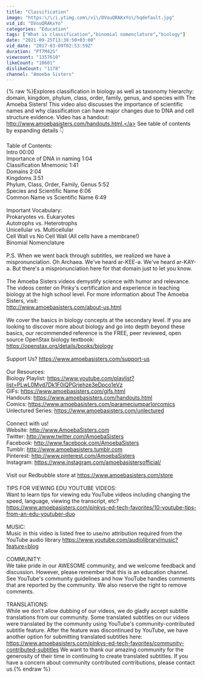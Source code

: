 ```yaml
---
title: "Classification"
image: "https:\/\/i.ytimg.com\/vi\/DVouQRAKxYo\/hqdefault.jpg"
vid_id: "DVouQRAKxYo"
categories: "Education"
tags: ["What is classification","binomial nomenclature","biology"]
date: "2021-09-25T13:38:50+03:00"
vid_date: "2017-03-09T02:53:59Z"
duration: "PT7M42S"
viewcount: "1357610"
likeCount: "10601"
dislikeCount: "1178"
channel: "Amoeba Sisters"
---
```

{% raw %}Explores classification in biology as well as taxonomy hierarchy: domain, kingdom, phylum, class, order, family, genus, and species with The Amoeba Sisters!  This video also discusses the  importance of scientific names and why classification can have major changes due to DNA and cell structure evidence. Video has a handout: <a rel="nofollow" target="blank" href="http://www.amoebasisters.com/handouts.html.">http://www.amoebasisters.com/handouts.html.</a> See table of contents by expanding details 👇<br /><br />Table of Contents:<br />Intro 00:00<br />Importance of DNA in naming 1:04<br />Classification Mnemonic 1:41<br />Domains 2:04<br />Kingdoms 3:51<br />Phylum, Class, Order, Family, Genus 5:52<br />Species and Scientific Name 6:06<br />Common Name vs Scientific Name 6:49<br /><br />Important Vocabulary:<br />Prokaryotes vs. Eukaryotes <br />Autotrophs vs. Heterotrophs <br />Unicellular vs. Multicellular <br />Cell Wall vs No Cell Wall (All cells have a membrane!)<br />Binomial Nomenclature <br /><br />P.S. When we went back through subtitles, we realized we have a mispronunciation. Oh Archaea. We've heard ar-KEE-ə. We've heard ar-KAY-ə. But there's a mispronunciation here for that domain just to let you know. <br /><br />The Amoeba Sisters videos demystify science with humor and relevance. The videos center on Pinky's certification and experience in teaching biology at the high school level. For more information about The Amoeba Sisters, visit: <br /><a rel="nofollow" target="blank" href="http://www.amoebasisters.com/about-us.html">http://www.amoebasisters.com/about-us.html</a><br /><br />We cover the basics in biology concepts at the secondary level. If you are looking to discover more about biology and go into depth beyond these basics, our recommended reference is the FREE, peer reviewed, open source OpenStax biology textbook: <a rel="nofollow" target="blank" href="https://openstax.org/details/books/biology">https://openstax.org/details/books/biology</a><br /><br />Support Us? <a rel="nofollow" target="blank" href="https://www.amoebasisters.com/support-us">https://www.amoebasisters.com/support-us</a><br /><br />Our Resources:<br />Biology Playlist: <a rel="nofollow" target="blank" href="https://www.youtube.com/playlist?list=PLwL0Myd7Dk1F0iQPGrjehze3eDpco1eVz">https://www.youtube.com/playlist?list=PLwL0Myd7Dk1F0iQPGrjehze3eDpco1eVz</a><br />GIFs: <a rel="nofollow" target="blank" href="https://www.amoebasisters.com/gifs.html">https://www.amoebasisters.com/gifs.html</a><br />Handouts: <a rel="nofollow" target="blank" href="https://www.amoebasisters.com/handouts.html">https://www.amoebasisters.com/handouts.html</a><br />Comics: <a rel="nofollow" target="blank" href="https://www.amoebasisters.com/parameciumparlorcomics">https://www.amoebasisters.com/parameciumparlorcomics</a><br />Unlectured Series: <a rel="nofollow" target="blank" href="https://www.amoebasisters.com/unlectured">https://www.amoebasisters.com/unlectured</a><br /><br />Connect with us!<br />Website: <a rel="nofollow" target="blank" href="http://www.AmoebaSisters.com">http://www.AmoebaSisters.com</a><br />Twitter: <a rel="nofollow" target="blank" href="http://www.twitter.com/AmoebaSisters">http://www.twitter.com/AmoebaSisters</a><br />Facebook: <a rel="nofollow" target="blank" href="http://www.facebook.com/AmoebaSisters">http://www.facebook.com/AmoebaSisters</a><br />Tumblr: <a rel="nofollow" target="blank" href="http://www.amoebasisters.tumblr.com">http://www.amoebasisters.tumblr.com</a><br />Pinterest: <a rel="nofollow" target="blank" href="http://www.pinterest.com/AmoebaSister­s">http://www.pinterest.com/AmoebaSister­s</a><br />Instagram: <a rel="nofollow" target="blank" href="https://www.instagram.com/amoebasistersofficial/">https://www.instagram.com/amoebasistersofficial/</a><br /><br />Visit our Redbubble store at <a rel="nofollow" target="blank" href="https://www.amoebasisters.com/store">https://www.amoebasisters.com/store</a><br /><br />TIPS FOR VIEWING EDU YOUTUBE VIDEOS:<br />Want to learn tips for viewing edu YouTube videos including changing the speed, language, viewing the transcript, etc? <a rel="nofollow" target="blank" href="https://www.amoebasisters.com/pinkys-ed-tech-favorites/10-youtube-tips-from-an-edu-youtuber-duo">https://www.amoebasisters.com/pinkys-ed-tech-favorites/10-youtube-tips-from-an-edu-youtuber-duo</a><br /><br />MUSIC:<br />Music in this video is listed free to use/no attribution required from the YouTube audio library <a rel="nofollow" target="blank" href="https://www.youtube.com/audiolibrary/music?feature=blog">https://www.youtube.com/audiolibrary/music?feature=blog</a><br /><br />COMMUNITY:<br />We take pride in our AWESOME community, and we welcome feedback and discussion.  However, please remember that this is an education channel. See YouTube's community guidelines and how YouTube handles comments that are reported by the community. We also reserve the right to remove comments.<br /><br />TRANSLATIONS:<br />While we don't allow dubbing of our videos, we do gladly accept subtitle translations from our community. Some translated subtitles on our videos were translated by the community using YouTube's community-contributed subtitle feature. After the feature was discontinued by YouTube, we have another option for submitting translated subtitles here:  <a rel="nofollow" target="blank" href="https://www.amoebasisters.com/pinkys-ed-tech-favorites/community-contributed-subtitles">https://www.amoebasisters.com/pinkys-ed-tech-favorites/community-contributed-subtitles</a> We want to thank our amazing community for the generosity of their time in continuing to create translated subtitles. If you have a concern about community contributed contributions, please contact us.{% endraw %}
